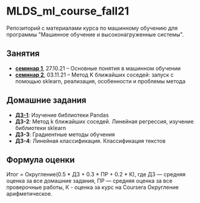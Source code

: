 # MLDS_ml_course_fall21

Репозиторий с материалами курса по машинному обучению для программы "Машинное обучение и высоконагруженные системы".

## Занятия

* [__семинар 1__](https://github.com/AnastasiyaMax/MLDS_ml_course_fall21/tree/main/week1_intro), 27.10.21 – Основные понятия в машинном обучении
* [__семинар 2__](https://github.com/AnastasiyaMax/MLDS_ml_course_fall21/tree/main/week2_knn), 03.11.21 – Метод K ближайших соседей: запуск с помощью sklearn, реализация, особенности и проблемы метода

## Домашние задания

* [__ДЗ-1__](https://github.com/AnastasiyaMax/MLDS_ml_course_fall21/blob/main/hw/hw1_pandas/hometask1_pandas.ipynb): Изучение библиотеки Pandas
* __ДЗ-2__: Метод k ближайших соседей. Линейная регрессия, изучение библиотеки sklearn
* __ДЗ-3__: Градиентные методы обучения
* __ДЗ-4__: Линейная классификация. Классификация текстов

## Формула оценки

Итог = Округление(0.5 * ДЗ + 0.3 * ПР + 0.2 * К),
где ДЗ — средняя оценка за все домашние задания, ПР — средняя оценка за все проверочные работы, К - оценка за курс на Coursera
Округление арифметическое.

